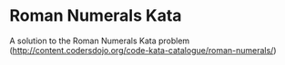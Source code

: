 Roman Numerals Kata
=====

A solution to the Roman Numerals Kata problem (http://content.codersdojo.org/code-kata-catalogue/roman-numerals/)

